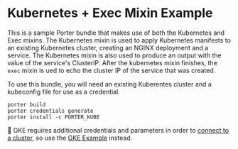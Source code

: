 # Kubernetes + Exec Mixin Example

This is a sample Porter bundle that makes use of both the Kubernetes and Exec mixins. The Kubernetes mixin is used to apply Kubernetes manifests to an existing Kubernetes cluster, creating an NGINX deployment and a service. The Kubernetes mixin is also used to produce an output with the value of the service's ClusterIP.  After the kubernetes mixin finishes, the `exec` mixin is ued to echo the cluster IP of the service that was created. 

To use this bundle, you will need an existing Kuberentes cluster and a kubeconfig file for use as a credential.

```
porter build
porter credentials generate
porter install -c PORTER_KUBE
```

🚨 GKE requires additional credentials and parameters in order to [connect to a cluster][gke-connect], so use the [GKE Example](/examples/gke-example) instead.

[gke-connect]: http://localhost:1313/best-practices/gke/
